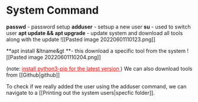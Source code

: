 # System Command
**passwd** - password setup
**adduser** - setsup a new user
**su** - used to switch user
**apt update && apt upgrade** - update system and download all tools along with the update
![[Pasted image 20220601110123.png]]


**apt install &ltname&gt **- this download a specific tool from the system
![[Pasted image 20220601110204.png]]

(note: <u style="color: red">install python3-pip for the latest version </u>)
We can also download tools from [[Github|github]]

To check if we really added the user using the adduser command,  we can navigate to a [[Printing out the system users|specfic folder]].

